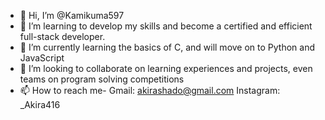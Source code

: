 - 👋 Hi, I’m @Kamikuma597
- 👀 I’m learning to develop my skills and become a certified and efficient full-stack developer.
- 🌱 I’m currently learning the basics of C, and will move on to Python and JavaScript
- 💞️ I’m looking to collaborate on learning experiences and projects, even teams on program solving competitions
- 📫 How to reach me- 
Gmail: akirashado@gmail.com
Instagram: _Akira416

<!---
Kamikuma597/Kamikuma597 is a ✨ special ✨ repository because its `README.md` (this file) appears on your GitHub profile.
You can click the Preview link to take a look at your changes.
--->
